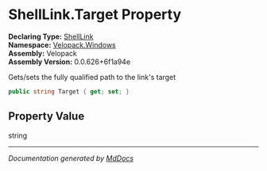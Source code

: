 ﻿<!--  
  <auto-generated>   
    The contents of this file were generated by a tool.  
    Changes to this file may be list if the file is regenerated  
  </auto-generated>   
-->

# ShellLink.Target Property

**Declaring Type:** [ShellLink](../index.md)  
**Namespace:** [Velopack.Windows](../../index.md)  
**Assembly:** Velopack  
**Assembly Version:** 0.0.626+6f1a94e

Gets\/sets the fully qualified path to the link's target

```csharp
public string Target { get; set; }
```

## Property Value

string

___

*Documentation generated by [MdDocs](https://github.com/ap0llo/mddocs)*

